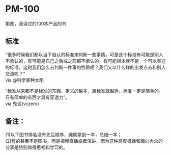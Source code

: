 # PM-100
那些，我读过的100本产品的书


## 标准
“很多时候我们都以当下自认的标准来判断一些事情，可是这个标准有可能是别人不承认的，有可能是自己之后或之前都不承认的，有可能根本就不是一个可以表述的标准。这时我们怎么去判断一件事的性质呢？我们又以什么样的出发点去和别人交流呢？”          
via @科学家种太阳        

“标准从来都不是标准的东西，定义的越多，离标准就越远。标准一定是简单的。只有简单的东西才具有穿透力”。           
via 鬼谣(vczero)

## 备注：      
(1)以下图书排名没有先后顺序，纯属拿到一本，总结一本；          
(2)有的甚至不是图书，而是视频直播或者演讲，因为这种高度概括和面向大众的分享是特别值得思考和学习的。              